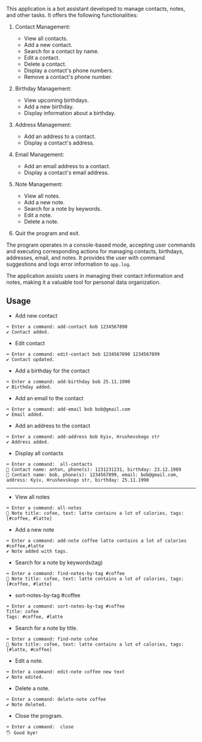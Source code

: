 This application is a bot assistant developed to manage contacts, notes, and other tasks. It offers the following functionalities:

1. Contact Management:

   - View all contacts.
   - Add a new contact.
   - Search for a contact by name.
   - Edit a contact.
   - Delete a contact.
   - Display a contact's phone numbers.
   - Remove a contact's phone number.

2. Birthday Management:

   - View upcoming birthdays.
   - Add a new birthday.
   - Display information about a birthday.

3. Address Management:

   - Add an address to a contact.
   - Display a contact's address.

4. Email Management:

   - Add an email address to a contact.
   - Display a contact's email address.

5. Note Management:

   - View all notes.
   - Add a new note.
   - Search for a note by keywords.
   - Edit a note.
   - Delete a note.

6. Quit the program and exit.

The program operates in a console-based mode, accepting user commands and executing corresponding actions for managing contacts, birthdays, addresses, email, and notes. It provides the user with command suggestions and logs error information to `app.log`.

The application assists users in managing their contact information and notes, making it a valuable tool for personal data organization.

## Usage

- Add new contact

```
⌨️ Enter a command: add-contact bob 1234567890
✔️ Contact added.
```

- Edit contact

```
⌨️ Enter a command: edit-contact bob 1234567890 1234567899
✔️ Contact updated.
```

- Add a birthday for the contact

```
⌨️ Enter a command: add-birthday bob 25.11.1990
✔️ Birthday added.
```

- Add an email to the contact

```
⌨️ Enter a command: add-email bob bob@gmail.com
✔️ Email added.
```

- Add an address to the contact

```
⌨️ Enter a command: add-address bob Kyiv, Hrushevskogo str
✔️ Address added.

```

- Display all contacts

```
⌨️ Enter a command:  all-contacts
👤 Contact name: anton, phone(s): 1231231231, birthday: 23.12.1989
👤 Contact name: bob, phone(s): 1234567899, email: bob@gmail.com, address: Kyiv, Hrushevskogo str, birthday: 25.11.1990
```

---

- View all notes

```
⌨️ Enter a command: all-notes
📝 Note title: cofee, text: latte contains a lot of calories, tags: [#coffee, #latte]
```

- Add a new note

```
⌨️ Enter a command: add-note coffee latte contains a lot of calories #coffee,#latte
✔️ Note added with tags.
```

- Search for a note by keywords(tag)

```
⌨️ Enter a command: find-notes-by-tag #coffee
📝 Note title: cofee, text: latte contains a lot of calories, tags: [#coffee, #latte]
```

- sort-notes-by-tag #coffee

```
⌨️ Enter a command: sort-notes-by-tag #coffee
Title: cofee
Tags: #coffee, #latte
```

- Search for a note by title.

```
⌨️ Enter a command: find-note cofee
📝 Note title: cofee, text: latte contains a lot of calories, tags: [#latte, #coffee]
```

- Edit a note.

```
⌨️ Enter a command: edit-note coffee new text
✔️ Note edited.
```

- Delete a note.

```
⌨️ Enter a command: delete-note coffee
✔️ Note deleted.
```

- Close the program.

```
⌨️ Enter a command:  close
🖐 Good bye!
```
